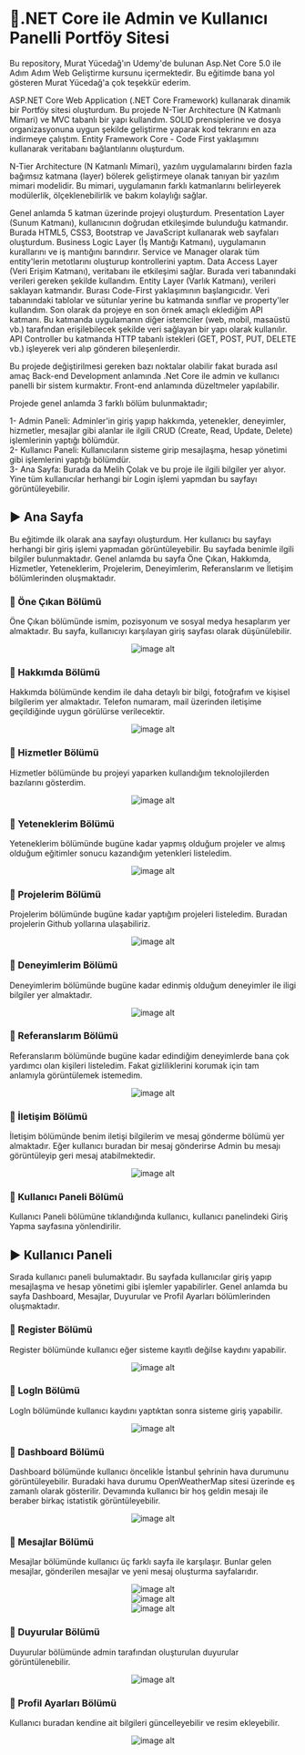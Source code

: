 # :gem:.NET Core ile Admin ve Kullanıcı Panelli Portföy Sitesi
Bu repository, Murat Yücedağ'ın Udemy'de bulunan Asp.Net Core 5.0 ile Adım Adım Web Geliştirme kursunu içermektedir. Bu eğitimde bana yol gösteren Murat Yücedağ'a çok teşekkür ederim.

ASP.NET Core Web Application (.NET Core Framework) kullanarak dinamik bir Portföy sitesi oluşturdum. Bu projede N-Tier Architecture (N Katmanlı Mimari) ve MVC tabanlı bir yapı kullandım. SOLID prensiplerine ve dosya organizasyonuna uygun şekilde geliştirme yaparak kod tekrarını en aza indirmeye çalıştım. Entity Framework Core - Code First yaklaşımını kullanarak veritabanı bağlantılarını oluşturdum.

N-Tier Architecture (N Katmanlı Mimari), yazılım uygulamalarını birden fazla bağımsız katmana (layer) bölerek geliştirmeye olanak tanıyan bir yazılım mimari modelidir.
Bu mimari, uygulamanın farklı katmanlarını belirleyerek modülerlik, ölçeklenebilirlik ve bakım kolaylığı sağlar.

Genel anlamda 5 katman üzerinde projeyi oluşturdum. Presentation Layer (Sunum Katmanı), kullanıcının doğrudan etkileşimde bulunduğu katmandır. Burada HTML5, CSS3, Bootstrap ve JavaScript kullanarak web sayfaları oluşturdum. Business Logic Layer (İş Mantığı Katmanı), uygulamanın kurallarını ve iş mantığını barındırır. Service ve Manager olarak tüm entity'lerin metotlarını oluşturup kontrollerini yaptım. Data Access Layer (Veri Erişim Katmanı), veritabanı ile etkileşimi sağlar. Burada veri tabanındaki verileri gereken şekilde kullandım. Entity Layer (Varlık Katmanı), verileri saklayan katmandır. Burası Code-First yaklaşımının başlangıcıdır. Veri tabanındaki tablolar ve sütunlar yerine bu katmanda sınıflar ve property'ler kullandım. Son olarak da projeye en son örnek amaçlı eklediğim API katmanı. Bu katmanda uygulamanın diğer istemciler (web, mobil, masaüstü vb.) tarafından erişilebilecek şekilde veri sağlayan bir yapı olarak kullanılır. API Controller bu katmanda HTTP tabanlı istekleri (GET, POST, PUT, DELETE vb.) işleyerek veri alıp gönderen bileşenlerdir.

Bu projede değiştirilmesi gereken bazı noktalar olabilir fakat burada asıl amaç Back-end Development anlamında .Net Core ile admin ve kullanıcı panelli bir sistem kurmaktır. Front-end anlamında düzeltmeler yapılabilir.

Projede genel anlamda 3 farklı bölüm bulunmaktadır;

1- Admin Paneli: Adminler'in giriş yapıp hakkımda, yetenekler, deneyimler, hizmetler, mesajlar gibi alanlar ile ilgili CRUD (Create, Read, Update, Delete) işlemlerinin yaptığı bölümdür.  
2- Kullanıcı Paneli: Kullanıcıların sisteme girip mesajlaşma, hesap yönetimi gibi işlemlerini yaptığı bölümdür.  
3- Ana Sayfa: Burada da Melih Çolak ve bu proje ile ilgili bilgiler yer alıyor. Yine tüm kullanıcılar herhangi bir Login işlemi yapmdan bu sayfayı görüntüleyebilir.

## :arrow_forward: Ana Sayfa
Bu eğitimde ilk olarak ana sayfayı oluşturdum. Her kullanıcı bu sayfayı herhangi bir giriş işlemi yapmadan görüntüleyebilir. Bu sayfada benimle ilgili bilgiler bulunmaktadır. Genel anlamda bu sayfa Öne Çıkan, Hakkımda, Hizmetler, Yeteneklerim, Projelerim, Deneyimlerim, Referanslarım ve İletişim bölümlerinden oluşmaktadır.

### :triangular_flag_on_post: Öne Çıkan Bölümü
Öne Çıkan bölümünde ismim, pozisyonum ve sosyal medya hesaplarım yer almaktadır. Bu sayfa, kullanıcıyı karşılayan giriş sayfası olarak düşünülebilir.
<div align="center">
  <img src="https://github.com/melihcolak0/NETCore_Portfolio/blob/c9017bd684dc5e65ee5a89186e79b84a93318a17/ss/showCaseFeature.jpg" alt="image alt">
</div>

### :triangular_flag_on_post: Hakkımda Bölümü
Hakkımda bölümünde kendim ile daha detaylı bir bilgi, fotoğrafım ve kişisel bilgilerim yer almaktadır. Telefon numaram, mail üzerinden iletişime geçildiğinde uygun görülürse verilecektir.
<div align="center">
  <img src="https://github.com/melihcolak0/NETCore_Portfolio/blob/c9017bd684dc5e65ee5a89186e79b84a93318a17/ss/showCaseAbout.jpg" alt="image alt">
</div>

### :triangular_flag_on_post: Hizmetler Bölümü
Hizmetler bölümünde bu projeyi yaparken kullandığım teknolojilerden bazılarını gösterdim.
<div align="center">
  <img src="https://github.com/melihcolak0/NETCore_Portfolio/blob/c9017bd684dc5e65ee5a89186e79b84a93318a17/ss/showCaseService.jpg" alt="image alt">
</div>

### :triangular_flag_on_post: Yeteneklerim Bölümü
Yeteneklerim bölümünde bugüne kadar yapmış olduğum projeler ve almış olduğum eğitimler sonucu kazandığım yetenkleri listeledim.
<div align="center">
  <img src="https://github.com/melihcolak0/NETCore_Portfolio/blob/c9017bd684dc5e65ee5a89186e79b84a93318a17/ss/showCaseSkill.jpg" alt="image alt">
</div>

### :triangular_flag_on_post: Projelerim Bölümü
Projelerim bölümünde bugüne kadar yaptığım projeleri listeledim. Buradan projelerin Github yollarına ulaşabiliriz.
<div align="center">
  <img src="https://github.com/melihcolak0/NETCore_Portfolio/blob/c9017bd684dc5e65ee5a89186e79b84a93318a17/ss/showCasePortfolio.jpg" alt="image alt">
</div>

### :triangular_flag_on_post: Deneyimlerim Bölümü
Deneyimlerim bölümünde bugüne kadar edinmiş olduğum deneyimler ile iligi bilgiler yer almaktadır.
<div align="center">
  <img src="https://github.com/melihcolak0/NETCore_Portfolio/blob/c9017bd684dc5e65ee5a89186e79b84a93318a17/ss/showCaseExperience.jpg" alt="image alt">
</div>

### :triangular_flag_on_post: Referanslarım Bölümü
Referanslarım bölümünde bugüne kadar edindiğim deneyimlerde bana çok yardımcı olan kişileri listeledim. Fakat gizliliklerini korumak için tam anlamıyla görüntülemek istemedim.
<div align="center">
  <img src="https://github.com/melihcolak0/NETCore_Portfolio/blob/c9017bd684dc5e65ee5a89186e79b84a93318a17/ss/showCaseTestimonial.jpg" alt="image alt">
</div>

### :triangular_flag_on_post: İletişim Bölümü
İletişim bölümünde benim iletişi bilgilerim ve mesaj gönderme bölümü yer almaktadır. Eğer kullanıcı buradan bir mesaj gönderirse Admin bu mesajı görüntüleyip geri mesaj atabilmektedir.
<div align="center">
  <img src="https://github.com/melihcolak0/NETCore_Portfolio/blob/c9017bd684dc5e65ee5a89186e79b84a93318a17/ss/showCaseContact.jpg	" alt="image alt">
</div>

### :triangular_flag_on_post: Kullanıcı Paneli Bölümü
Kullanıcı Paneli bölümüne tıklandığında kullanıcı, kullanıcı panelindeki Giriş Yapma sayfasına yönlendirilir.

## :arrow_forward: Kullanıcı Paneli
Sırada kullanıcı paneli bulumaktadır. Bu sayfada kullanıcılar giriş yapıp mesajlaşma ve hesap yönetimi gibi işlemler yapabilirler. Genel anlamda bu sayfa Dashboard, Mesajlar, Duyurular ve Profil Ayarları bölümlerinden oluşmaktadır.

### :triangular_flag_on_post: Register Bölümü
Register bölümünde kullanıcı eğer sisteme kayıtlı değilse kaydını yapabilir.
<div align="center">
  <img src="https://github.com/melihcolak0/NETCore_Portfolio/blob/c9017bd684dc5e65ee5a89186e79b84a93318a17/ss/UserRegister.jpg" alt="image alt">
</div>

### :triangular_flag_on_post: LogIn Bölümü
LogIn bölümünde kullanıcı kaydını yaptıktan sonra sisteme giriş yapabilir.
<div align="center">
  <img src="https://github.com/melihcolak0/NETCore_Portfolio/blob/c9017bd684dc5e65ee5a89186e79b84a93318a17/ss/UserLogin.jpg" alt="image alt">
</div>

### :triangular_flag_on_post: Dashboard Bölümü
Dashboard bölümünde kullanıcı öncelikle İstanbul şehrinin hava durumunu görüntüleyebilir. Buradaki hava durumu OpenWeatherMap sitesi üzerinde eş zamanlı olarak gösterilir. Devamında kullanıcı bir hoş geldin mesajı ile beraber birkaç istatistik görüntüleyebilir.
<div align="center">
  <img src="https://github.com/melihcolak0/NETCore_Portfolio/blob/c9017bd684dc5e65ee5a89186e79b84a93318a17/ss/UserDashboard.jpg" alt="image alt">
</div>

### :triangular_flag_on_post: Mesajlar Bölümü
Mesajlar bölümünde kullanıcı üç farklı sayfa ile karşılaşır. Bunlar gelen mesajlar, gönderilen mesajlar ve yeni mesaj oluşturma sayfalarıdır.
<div align="center">
  <img src="https://github.com/melihcolak0/NETCore_Portfolio/blob/c9017bd684dc5e65ee5a89186e79b84a93318a17/ss/UserInbox.jpg" alt="image alt">
</div>
<div align="center">
  <img src="https://github.com/melihcolak0/NETCore_Portfolio/blob/c9017bd684dc5e65ee5a89186e79b84a93318a17/ss/UserSendbox.jpg" alt="image alt">
</div>
<div align="center">
  <img src="https://github.com/melihcolak0/NETCore_Portfolio/blob/c9017bd684dc5e65ee5a89186e79b84a93318a17/ss/UserNewMessage.jpg" alt="image alt">
</div>

### :triangular_flag_on_post: Duyurular Bölümü
Duyurular bölümünde admin tarafından oluşturulan duyurular görüntülenebilir.
<div align="center">
  <img src="https://github.com/melihcolak0/NETCore_Portfolio/blob/c9017bd684dc5e65ee5a89186e79b84a93318a17/ss/UserAnnouncement.jpg" alt="image alt">
</div>

### :triangular_flag_on_post: Profil Ayarları Bölümü
Kullanıcı buradan kendine ait bilgileri güncelleyebilir ve resim ekleyebilir.
<div align="center">
  <img src="https://github.com/melihcolak0/NETCore_Portfolio/blob/c9017bd684dc5e65ee5a89186e79b84a93318a17/ss/UserProfile.jpg" alt="image alt">
</div>


